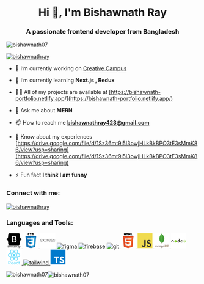 <h1 align="center">Hi 👋, I'm Bishawnath Ray</h1>
<h3 align="center">A passionate frontend developer from Bangladesh</h3>

<p align="left"> <img src="https://komarev.com/ghpvc/?username=bishawnath07&label=Profile%20views&color=0e75b6&style=flat" alt="bishawnath07" /> </p>

<p align="left"> <a href="https://twitter.com/bishawnathray" target="blank"><img src="https://img.shields.io/twitter/follow/bishawnathray?logo=twitter&style=for-the-badge" alt="bishawnathray" /></a> </p>

- 🔭 I’m currently working on [Creative Campus ](https://creativecampus.netlify.app/)

- 🌱 I’m currently learning **Next.js , Redux**

- 👨‍💻 All of my projects are available at [https://bishawnath-portfolio.netlify.app/](https://bishawnath-portfolio.netlify.app/)

- 💬 Ask me about **MERN**

- 📫 How to reach me **bishawnathray423@gmail.com**

- 📄 Know about my experiences [https://drive.google.com/file/d/1Sz36mt9i5I3owjHLkBkBPO3tE3sMmK86/view?usp=sharing](https://drive.google.com/file/d/1Sz36mt9i5I3owjHLkBkBPO3tE3sMmK86/view?usp=sharing)

- ⚡ Fun fact **I think I am funny**

<h3 align="left">Connect with me:</h3>
<p align="left">
<a href="https://twitter.com/bishawnathray" target="blank"><img align="center" src="https://raw.githubusercontent.com/rahuldkjain/github-profile-readme-generator/master/src/images/icons/Social/twitter.svg" alt="bishawnathray" height="30" width="40" /></a>
</p>

<h3 align="left">Languages and Tools:</h3>
<p align="left"> <a href="https://getbootstrap.com" target="_blank" rel="noreferrer"> <img src="https://raw.githubusercontent.com/devicons/devicon/master/icons/bootstrap/bootstrap-plain-wordmark.svg" alt="bootstrap" width="40" height="40"/> </a> <a href="https://www.w3schools.com/css/" target="_blank" rel="noreferrer"> <img src="https://raw.githubusercontent.com/devicons/devicon/master/icons/css3/css3-original-wordmark.svg" alt="css3" width="40" height="40"/> </a> <a href="https://expressjs.com" target="_blank" rel="noreferrer"> <img src="https://raw.githubusercontent.com/devicons/devicon/master/icons/express/express-original-wordmark.svg" alt="express" width="40" height="40"/> </a> <a href="https://www.figma.com/" target="_blank" rel="noreferrer"> <img src="https://www.vectorlogo.zone/logos/figma/figma-icon.svg" alt="figma" width="40" height="40"/> </a> <a href="https://firebase.google.com/" target="_blank" rel="noreferrer"> <img src="https://www.vectorlogo.zone/logos/firebase/firebase-icon.svg" alt="firebase" width="40" height="40"/> </a> <a href="https://git-scm.com/" target="_blank" rel="noreferrer"> <img src="https://www.vectorlogo.zone/logos/git-scm/git-scm-icon.svg" alt="git" width="40" height="40"/> </a> <a href="https://www.w3.org/html/" target="_blank" rel="noreferrer"> <img src="https://raw.githubusercontent.com/devicons/devicon/master/icons/html5/html5-original-wordmark.svg" alt="html5" width="40" height="40"/> </a> <a href="https://developer.mozilla.org/en-US/docs/Web/JavaScript" target="_blank" rel="noreferrer"> <img src="https://raw.githubusercontent.com/devicons/devicon/master/icons/javascript/javascript-original.svg" alt="javascript" width="40" height="40"/> </a> <a href="https://www.mongodb.com/" target="_blank" rel="noreferrer"> <img src="https://raw.githubusercontent.com/devicons/devicon/master/icons/mongodb/mongodb-original-wordmark.svg" alt="mongodb" width="40" height="40"/> </a> <a href="https://nodejs.org" target="_blank" rel="noreferrer"> <img src="https://raw.githubusercontent.com/devicons/devicon/master/icons/nodejs/nodejs-original-wordmark.svg" alt="nodejs" width="40" height="40"/> </a> <a href="https://reactjs.org/" target="_blank" rel="noreferrer"> <img src="https://raw.githubusercontent.com/devicons/devicon/master/icons/react/react-original-wordmark.svg" alt="react" width="40" height="40"/> </a> <a href="https://tailwindcss.com/" target="_blank" rel="noreferrer"> <img src="https://www.vectorlogo.zone/logos/tailwindcss/tailwindcss-icon.svg" alt="tailwind" width="40" height="40"/> </a> <a href="https://www.typescriptlang.org/" target="_blank" rel="noreferrer"> <img src="https://raw.githubusercontent.com/devicons/devicon/master/icons/typescript/typescript-original.svg" alt="typescript" width="40" height="40"/> </a> </p>

<p><img align="left" src="https://github-readme-stats.vercel.app/api/top-langs?username=bishawnath07&show_icons=true&locale=en&layout=compact" alt="bishawnath07" /></p>


<p><img align="center" src="https://github-readme-streak-stats.herokuapp.com/?user=bishawnath07&" alt="bishawnath07" /></p>
